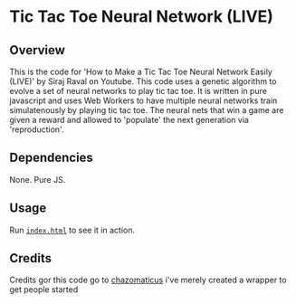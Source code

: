 Tic Tac Toe Neural Network (LIVE)
======


## Overview

This is the code for 'How to Make a Tic Tac Toe Neural Network Easily (LIVE)' by Siraj Raval on Youtube. This code uses a genetic algorithm to evolve a set of neural networks to play tic tac toe. It is written in pure javascript and uses Web Workers to have multiple neural networks train simulatenously by playing tic tac toe. The neural nets that win a game are given a reward and allowed to 'populate' the next generation via 'reproduction'.

## Dependencies

None. Pure JS.

## Usage

Run [`index.html`](https://chazomaticus.github.io/netttt/index.html) to see it in action.

## Credits

Credits gor this code go to [chazomaticus](https://github.com/chazomaticus) i've merely created a wrapper to get people started
